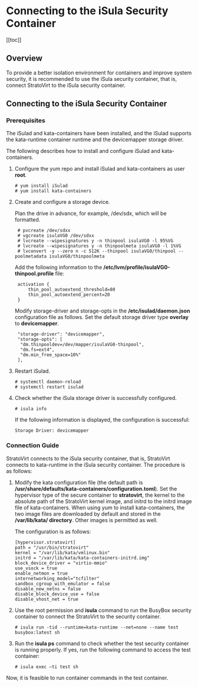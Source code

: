 # Connecting to the iSula Security Container

[[toc]]

## Overview

To provide a better isolation environment for containers and improve system security, it is recommended to use the iSula security container, that is, connect StratoVirt to the iSula security container.

## Connecting to the iSula Security Container

### **Prerequisites**

The iSulad and kata-containers have been installed, and the iSulad supports the kata-runtime container runtime and the devicemapper storage driver.

The following describes how to install and configure iSulad and kata-containers.

1. Configure the yum repo and install iSulad and kata-containers as user **root**.

   ```shell
   # yum install iSulad
   # yum install kata-containers
   ```

2. Create and configure a storage device.

   Plan the drive in advance, for example, /dev/sdx, which will be formatted.

   ```shell
    # pvcreate /dev/sdxx
    # vgcreate isulaVG0 /dev/sdxx
    # lvcreate --wipesignatures y -n thinpool isulaVG0 -l 95%VG
    # lvcreate --wipesignatures y -n thinpoolmeta isulaVG0 -l 1%VG
    # lvconvert -y --zero n -c 512K --thinpool isulaVG0/thinpool --poolmetadata isulaVG0/thinpoolmeta
   ```

   Add the following information to the **/etc/lvm/profile/isulaVG0-thinpool.profile** file:

   ```
    activation {
        thin_pool_autoextend_threshold=80
        thin_pool_autoextend_percent=20
    }
   ```

   Modify storage-driver and storage-opts in the **/etc/isulad/daemon.json** configuration file as follows. Set the default storage driver type **overlay** to **devicemapper**.

   ```
    "storage-driver": "devicemapper",
    "storage-opts": [
     "dm.thinpooldev=/dev/mapper/isulaVG0-thinpool",
     "dm.fs=ext4",
     "dm.min_free_space=10%"
    ],
   ```

3. Restart iSulad.

   ```shell
   # systemctl daemon-reload
   # systemctl restart isulad
   ```

4. Check whether the iSula storage driver is successfully configured.

   ```shell
   # isula info
   ```

    If the following information is displayed, the configuration is successful:

   ```
   Storage Driver: devicemapper
   ```

### **Connection Guide**

StratoVirt connects to the iSula security container, that is, StratoVirt connects to kata-runtime in the iSula security container. The procedure is as follows:

1. Modify the kata configuration file (the default path is **/usr/share/defaults/kata-containers/configuration.toml**). Set the hypervisor type of the secure container to **stratovirt**, the kernel to the absolute path of the StratoVirt kernel image, and initrd to the initrd image file of kata-containers. When using yum to install kata-containers, the two image files are downloaded by default and stored in the **/var/lib/kata/ directory**. Other images is permitted as well.

   The configuration is as follows:

   ```shell
   [hypervisor.stratovirt]
   path = "/usr/bin/stratovirt"
   kernel = "/var/lib/kata/vmlinux.bin"
   initrd = "/var/lib/kata/kata-containers-initrd.img"
   block_device_driver = "virtio-mmio"
   use_vsock = true
   enable_netmon = true
   internetworking_model="tcfilter"
   sandbox_cgroup_with_emulator = false
   disable_new_netns = false
   disable_block_device_use = false
   disable_vhost_net = true
   ```

2. Use the root permission and **isula** command to run the BusyBox security container to connect the StratoVirt to the security container.

   ```shell
   # isula run -tid --runtime=kata-runtime --net=none --name test busybox:latest sh
   ```

3. Run the **isula ps** command to check whether the test security container is running properly. If yes, run the following command to access the test container:

   ```
   # isula exec –ti test sh
   ```

Now, it is feasible to run container commands in the test container.